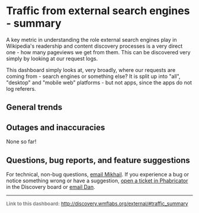 Traffic from external search engines - summary
=======

A key metric in understanding the role external search engines play in Wikipedia's readership and content discovery processes is a very direct one - how many pageviews we get from them. This can be discovered very simply by looking at our request logs.

This dashboard simply looks at, very broadly, where our requests are coming from - search engines or something else? It is split up into
"all", "desktop" and "mobile web" platforms - but not apps, since the apps do not log referers.

General trends
------

Outages and inaccuracies
------
None so far!

Questions, bug reports, and feature suggestions
------
For technical, non-bug questions, [email Mikhail](mailto:mpopov@wikimedia.org?subject=Dashboard%20Question). If you experience a bug or notice something wrong or have a suggestion, [open a ticket in Phabricator](https://phabricator.wikimedia.org/maniphest/task/create/?projects=Discovery) in the Discovery board or [email Dan](mailto:dgarry@wikimedia.org?subject=Dashboard%20Question).

<hr style="border-color: gray;">
<p style="font-size: small; color: gray;">
  <strong>Link to this dashboard:</strong>
  <a href="http://discovery.wmflabs.org/external/#traffic_summary">
    http://discovery.wmflabs.org/external/#traffic_summary
  </a>
</p>

